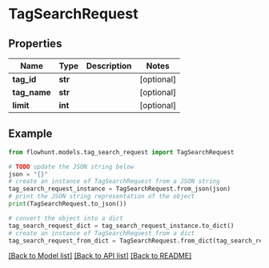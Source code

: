 # TagSearchRequest


## Properties

Name | Type | Description | Notes
------------ | ------------- | ------------- | -------------
**tag_id** | **str** |  | [optional] 
**tag_name** | **str** |  | [optional] 
**limit** | **int** |  | [optional] 

## Example

```python
from flowhunt.models.tag_search_request import TagSearchRequest

# TODO update the JSON string below
json = "{}"
# create an instance of TagSearchRequest from a JSON string
tag_search_request_instance = TagSearchRequest.from_json(json)
# print the JSON string representation of the object
print(TagSearchRequest.to_json())

# convert the object into a dict
tag_search_request_dict = tag_search_request_instance.to_dict()
# create an instance of TagSearchRequest from a dict
tag_search_request_from_dict = TagSearchRequest.from_dict(tag_search_request_dict)
```
[[Back to Model list]](../README.md#documentation-for-models) [[Back to API list]](../README.md#documentation-for-api-endpoints) [[Back to README]](../README.md)


